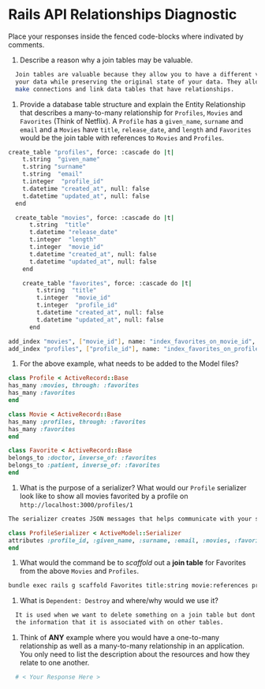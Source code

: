 # Rails API Relationships Diagnostic

Place your responses inside the fenced code-blocks where indivated by comments.

1.  Describe a reason why a join tables may be valuable.

```sh
  Join tables are valuable because they allow you to have a different view of
  your data while preserving the original state of your data. They allow you to
  make connections and link data tables that have relationships.
```

1.  Provide a database table structure and explain the Entity Relationship that
describes a many-to-many relationship for `Profiles`, `Movies` and `Favorites`
(Think of Netflix). A `Profile` has a `given_name`, `surname` and `email` and a
`Movies` have `title`, `release_date`, and `length` and `Favorites` would be the
join table with references to `Movies` and `Profiles`.

```sh
create_table "profiles", force: :cascade do |t|
    t.string  "given_name"
    t.string "surname"
    t.string  "email"
    t.integer  "profile_id"
    t.datetime "created_at", null: false
    t.datetime "updated_at", null: false
  end

  create_table "movies", force: :cascade do |t|
      t.string  "title"
      t.datetime "release_date"
      t.integer  "length"
      t.integer  "movie_id"
      t.datetime "created_at", null: false
      t.datetime "updated_at", null: false
    end

    create_table "favorites", force: :cascade do |t|
        t.string  "title"
        t.integer  "movie_id"
        t.integer  "profile_id"
        t.datetime "created_at", null: false
        t.datetime "updated_at", null: false
      end

add_index "movies", ["movie_id"], name: "index_favorites_on_movie_id", using: :btree
add_index "profiles", ["profile_id"], name: "index_favorites_on_profile_id", using: :btree
```

1.  For the above example, what needs to be added to the Model files?

```rb
class Profile < ActiveRecord::Base
has_many :movies, through: :favorites
has_many :favorites
end
```

```rb
class Movie < ActiveRecord::Base
has_many :profiles, through: :favorites
has_many :favorites
end
```

```rb
class Favorite < ActiveRecord::Base
belongs_to :doctor, inverse_of: :favorites
belongs_to :patient, inverse_of: :favorites
end
```

1.  What is the purpose of a serializer? What would our `Profile` serializer look
like to show all movies favorited by a profile on
`http://localhost:3000/profiles/1`

```sh
The serializer creates JSON messages that helps communicate with your server.
```

```rb
class ProfileSerializer < ActiveModel::Serializer
attributes :profile_id, :given_name, :surname, :email, :movies, :favorites
end
```

1.  What would the command be to _scaffold_ out a **join table** for Favorites from
the above `Movies` and `Profiles`.

```sh
bundle exec rails g scaffold Favorites title:string movie:references profile:references
```

1.  What is `Dependent: Destroy` and where/why would we use it?

```sh
  It is used when we want to delete something on a join table but dont want to lose
  the information that it is associated with on other tables.
```

1.  Think of **ANY** example where you would have a one-to-many relationship as well
as a many-to-many relationship in an application. You only need to list the
description about the resources and how they relate to one another.

```sh
  # < Your Response Here >
```
